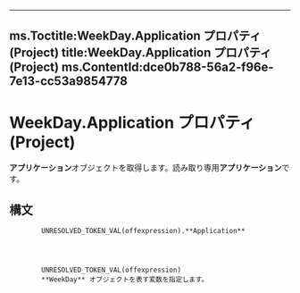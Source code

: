 

---
ms.Toctitle:WeekDay.Application プロパティ (Project)
title:WeekDay.Application プロパティ (Project)
ms.ContentId:dce0b788-56a2-f96e-7e13-cc53a9854778
---
# WeekDay.Application プロパティ (Project)




**アプリケーション**オブジェクトを取得します。読み取り専用**アプリケーション**です。

## 構文

            UNRESOLVED_TOKEN_VAL(offexpression).**Application**




            UNRESOLVED_TOKEN_VAL(offexpression)
            **WeekDay** オブジェクトを表す変数を指定します。




